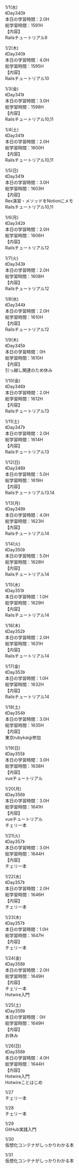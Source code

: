 1/1(水)<br>
《Day340》<br>
本日の学習時間：2.0H<br>
総学習時間：1591H<br>
【内容】<br>
Railsチュートリアル9<br>

1/2(木)<br>
《Day340》<br>
本日の学習時間：4.0H<br>
総学習時間：1595H<br>
【内容】<br>
Railsチュートリアル10<br>

1/3(金)<br>
《Day341》<br>
本日の学習時間：3.0H<br>
総学習時間：1598H<br>
【内容】<br>
Railsチュートリアル10,11<br>

1/4(土)<br>
《Day341》<br>
本日の学習時間：2.0H<br>
総学習時間：1600H<br>
【内容】<br>
Railsチュートリアル10,11<br>

1/5(日)<br>
《Day341》<br>
本日の学習時間：3.0H<br>
総学習時間：1603H<br>
【内容】<br>
Rex演習・メソッドをNotionにメモ<br>
Railsチュートリアル10,11<br>

1/6(月)<br>
《Day342》<br>
本日の学習時間：2.0H<br>
総学習時間：1606H<br>
【内容】<br>
Railsチュートリアル12<br>

1/7(火)<br>
《Day343》<br>
本日の学習時間：2.0H<br>
総学習時間：1608H<br>
【内容】<br>
Railsチュートリアル12<br>

1/8(水)<br>
《Day344》<br>
本日の学習時間：2.0H<br>
総学習時間：1610H<br>
【内容】<br>
Railsチュートリアル12<br>

1/9(木)<br>
《Day345》<br>
本日の学習時間：0H<br>
総学習時間：1610H<br>
【内容】<br>
引っ越し関連のため休み<br>

1/10(金)<br>
《Day346》<br>
本日の学習時間：2.0H<br>
総学習時間：1612H<br>
【内容】<br>
Railsチュートリアル13<br>

1/11(土)<br>
《Day347》<br>
本日の学習時間：2.0H<br>
総学習時間：1614H<br>
【内容】<br>
Railsチュートリアル13<br>

1/12(日)<br>
《Day348》<br>
本日の学習時間：5.0H<br>
総学習時間：1619H<br>
【内容】<br>
Railsチュートリアル13.14<br>

1/13(月)<br>
《Day349》<br>
本日の学習時間：4.0H<br>
総学習時間：1623H<br>
【内容】<br>
Railsチュートリアル14<br>

1/14(火)<br>
《Day350》<br>
本日の学習時間：5.0H<br>
総学習時間：1628H<br>
【内容】<br>
Railsチュートリアル14<br>

1/15(水)<br>
《Day351》<br>
本日の学習時間：1.0H<br>
総学習時間：1629H<br>
【内容】<br>
Railsチュートリアル14<br>

1/16(木)<br>
《Day352》<br>
本日の学習時間：2.0H<br>
総学習時間：1631H<br>
【内容】<br>
Railsチュートリアル14<br>

1/17(金)<br>
《Day353》<br>
本日の学習時間：1.0H<br>
総学習時間：1632H<br>
【内容】<br>
Railsチュートリアル14<br>

1/18(土)<br>
《Day354》<br>
本日の学習時間：3.0H<br>
総学習時間：1635H<br>
【内容】<br>
東京rubykaigi参加<br>

1/19(日)<br>
《Day355》<br>
本日の学習時間：3.0H<br>
総学習時間：1638H<br>
【内容】<br>
vueチュートリアル<br>

1/20(月)<br>
《Day356》<br>
本日の学習時間：3.0H<br>
総学習時間：1641H<br>
【内容】<br>
vueチュートリアル<br>
チェリー本<br>

1/21(火)<br>
《Day357》<br>
本日の学習時間：3.0H<br>
総学習時間：1644H<br>
【内容】<br>
チェリー本<br>

1/22(水)<br>
《Day357》<br>
本日の学習時間：2.0H<br>
総学習時間：1646H<br>
【内容】<br>
チェリー本<br>

1/23(木)<br>
《Day357》<br>
本日の学習時間：1.0H<br>
総学習時間：1647H<br>
【内容】<br>
チェリー本<br>

1/24(金)<br>
《Day358》<br>
本日の学習時間：2.0H<br>
総学習時間：1649H<br>
【内容】<br>
チェリー本<br>
Hotwire入門<br>

1/25(土)<br>
《Day359》<br>
本日の学習時間：0H<br>
総学習時間：1649H<br>
【内容】<br>
お休み

1/26(日)<br>
《Day358》<br>
本日の学習時間：4.0H<br>
総学習時間：1644H<br>
【内容】<br>
Hotwire入門<br>
Hotwireことはじめ<br>

1/27<br>
チェリー本<br>


1/28<br>
チェリー本<br>

1/29<br>
GitHub実践入門<br>

1/30<br>
仮想化コンテナがしっかりわかる本<br>

1/31<br>
仮想化コンテナがしっかりわかる本<br>

